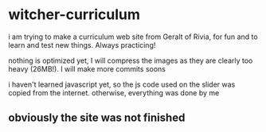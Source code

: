 # witcher-curriculum
 i am trying to make a curriculum web site from Geralt of Rivia, for fun and to learn and test new things. Always practicing!
 
nothing is optimized yet, I will compress the images as they are clearly too heavy (26MB!). I will make more commits soons

i haven't learned javascript yet, so the js code used on the slider was copied from the internet. otherwise, everything was done by me

## obviously the site was not finished

